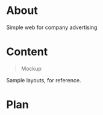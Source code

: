 # About

Simple web for company advertising 

# Content

>Mockup

Sample layouts, for reference. 

# Plan

